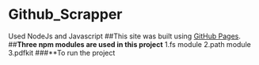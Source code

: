 # Github_Scrapper
Used NodeJs and Javascript
##This site was built using [GitHub Pages](https://pages.github.com/topics).
##**Three npm modules are used in this project**
1.fs module
2.path module
3.pdfkit
###**To run the project

